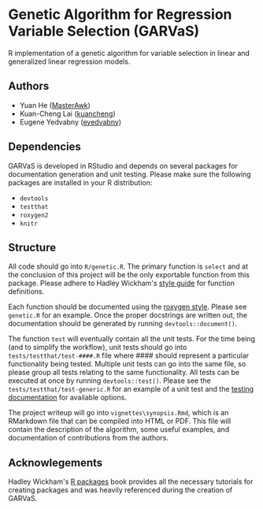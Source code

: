 Genetic Algorithm for Regression Variable Selection (GARVaS)
============================================================

R implementation of a genetic algorithm for variable selection in linear and generalized linear regression models.

## Authors
* Yuan He ([MasterAwk](https://github.com/masterawk))
* Kuan-Cheng Lai ([kuancheng](https://github.com/kuancheng))
* Eugene Yedvabny ([eyedvabny](https://github.com/eyedvabny))

## Dependencies

GARVaS is developed in RStudio and depends on several packages for documentation generation and unit testing. Please make sure the following packages are installed in your R distribution:

* `devtools`
* `testthat`
* `roxygen2`
* `knitr`

## Structure

All code should go into `R/genetic.R`. The primary function is `select` and at the conclusion of this project will be the only exportable function from this package. Please adhere to Hadley Wickham's [style guide](http://r-pkgs.had.co.nz/style.html) for function definitions.

Each function should be documented using the [roxygen style](http://r-pkgs.had.co.nz/man.html). Please see `genetic.R` for an example. Once the proper docstrings are written out, the documentation should be generated by running `devtools::document()`.

The function `test` will eventually contain all the unit tests. For the time being (and to simplify the workflow), unit tests should go into `tests/testthat/test-####.R` file where #### should represent a particular functionality being tested. Multiple unit tests can go into the same file, so please group all tests relating to the same functionality. All tests can be executed at once by running `devtools::test()`. Please see the `tests/testthat/test-generic.R` for an example of a unit test and the [testing documentation](http://r-pkgs.had.co.nz/tests.html) for available options.

The project writeup will go into `vignettes\synopsis.Rmd`, which is an RMarkdown file that can be compiled into HTML or PDF. This file will contain the description of the algorithm, some useful examples, and documentation of contributions from the authors.

## Acknowlegements

Hadley Wickham's [R packages](http://r-pkgs.had.co.nz/) book provides all the necessary tutorials for creating packages and was heavily referenced during the creation of GARVaS.
